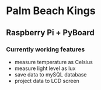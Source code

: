 # Palm Beach Kings
## Raspberry Pi + PyBoard

### Currently working features
* measure temperature as Celsius
* measure light level as lux
* save data to mySQL database
* project data to LCD screen


